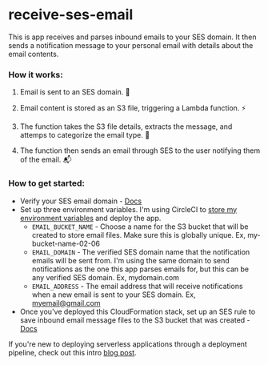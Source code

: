 # receive-ses-email

This is app receives and parses inbound emails to your SES domain. It then sends a notification message to your personal email with details about the email contents.

### How it works:

1. Email is sent to an SES domain. 📨

2. Email content is stored as an S3 file, triggering a Lambda function. ⚡

3. The function takes the S3 file details, extracts the message, and attemps to categorize the email type. 🤔

4. The function then sends an email through SES to the user notifying them of the email. 📬

### How to get started:

- Verify your SES email domain - [Docs](https://docs.aws.amazon.com/ses/latest/DeveloperGuide/verify-domain-procedure.html)
- Set up three environment variables. I'm using CircleCI to [store my environment variables](https://circleci.com/docs/2.0/env-vars/#setting-an-environment-variable-in-a-project) and deploy the app.
    - `EMAIL_BUCKET_NAME` - Choose a name for the S3 bucket that will be created to store email files. Make sure this is globally unique. Ex, my-bucket-name-02-06 
    - `EMAIL_DOMAIN` - The verified SES domain name that the notification emails will be sent from. I'm using the same domain to send notifications as the one this app parses emails for, but this can be any verified SES domain. Ex, mydomain.com
    - `EMAIL_ADDRESS` - The email address that will receive notifications when a new email is sent to your SES domain. Ex, myemail@gmail.com
- Once you've deployed this CloudFormation stack, set up an SES rule to save inbound email message files to the S3 bucket that was created - [Docs](https://aws.amazon.com/premiumsupport/knowledge-center/ses-receive-inbound-emails/)

If you're new to deploying serverless applications through a deployment pipeline, check out this intro [blog post](https://emshea.com/post/serverless-cicd).